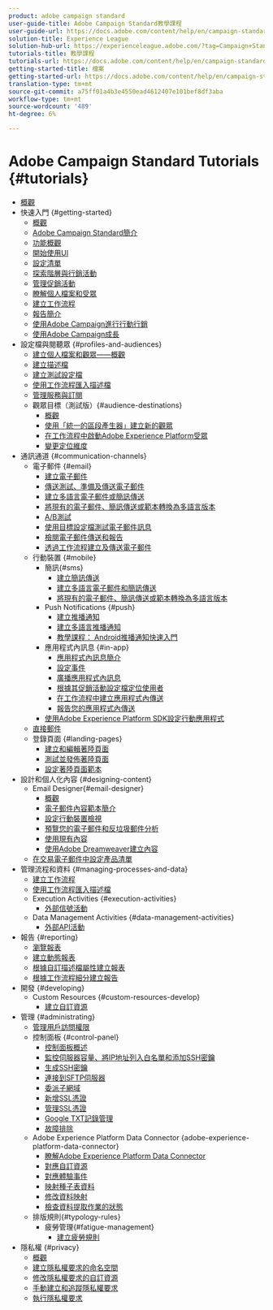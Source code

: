 ```yaml
---
product: adobe campaign standard
user-guide-title: Adobe Campaign Standard教學課程
user-guide-url: https://docs.adobe.com/content/help/en/campaign-standard-learn/tutorials/overview.html
solution-title: Experience League
solution-hub-url: https://experienceleague.adobe.com/?tag=Campaign+Standard#recommended/solutions/campaign
tutorials-title: 教學課程
tutorials-url: https://docs.adobe.com/content/help/en/campaign-standard-learn/tutorials/overview.html
getting-started-title: 檔案
getting-started-url: https://docs.adobe.com/content/help/en/campaign-standard/using/campaign-standard-home.html
translation-type: tm+mt
source-git-commit: a75ff01a4b3e4550ead4612407e101bef8df3aba
workflow-type: tm+mt
source-wordcount: '489'
ht-degree: 6%

---
```



# Adobe Campaign Standard Tutorials {#tutorials}

+ [概觀](/help/overview.md)
+ 快速入門 {#getting-started}
   + [概觀](/help/getting-started/getting-started-overview.md)
   + [Adobe Campaign Standard簡介](/help/getting-started/adobe-campaign-standard-introduction.md)
   + [功能概觀](/help/getting-started/functional-overview.md)
   + [開始使用UI](/help/getting-started/getting-started-with-the-ui.md)
   + [設定清單](/help/getting-started/configure-a-list.md)
   + [探索階層與行銷活動](/help/getting-started/explore-hierarchy-and-marketing-activities.md)
   + [管理促銷活動](/help/getting-started/managing-campaigns.md)
   + [瞭解個人檔案和受眾](/help/getting-started/understanding-profiles-and-audiences.md)
   + [建立工作流程](/help/managing-processes-and-data/create-workflow.md)
   + [報告簡介](/help/getting-started/reporting-with-adobe-campaign-introduction.md)
   + [使用Adobe Campaign進行行動行銷](/help/getting-started/mobile-marketing-with-adobe-campaign.md)
   + [使用Adobe Campaign成長](/help/getting-started/growing-with-adobe-campaign.md)
+ 設定檔與閱聽眾 {#profiles-and-audiences}
   + [建立個人檔案和觀眾——概觀](/help/profiles-and-audiences/creating-profiles-and-audiences.md)
   + [建立描述檔](/help/profiles-and-audiences/creating-a-profile.md)
   + [建立測試設定檔](/help/profiles-and-audiences/test-profiles.md)
   + [使用工作流程匯入描述檔](/help/managing-processes-and-data/importing-profiles.md)
   + [管理服務與訂閱](/help/managing-processes-and-data/services-and-subscriptions.md)
   + 觀眾目標（測試版）{#audience-destinations}
      + [概觀](/help/profiles-and-audiences/audience-destinations/audience-destinations-overview.md)
      + [使用「統一的區段產生器」建立新的觀眾](/help/profiles-and-audiences/audience-destinations/creating-audiences-using-segment-builder.md)
      + [在工作流程中啟動Adobe Experience Platform受眾](/help/profiles-and-audiences/audience-destinations/activating-aep-audiences.md)
      + [變更定位維度](/help/profiles-and-audiences/audience-destinations/changing-targeting-dimension.md)
+ 通訊通道 {#communication-channels}
   + 電子郵件 {#email}
      + [建立電子郵件](/help/communication-channels/email/create-email-from-homepage.md)
      + [傳送測試、準備及傳送電子郵件](/help/communication-channels/email/sending-test-preparing-sending-email.md)
      + [建立多語言電子郵件或簡訊傳送](/help/communication-channels/create-multilingual-deliveries.md)
      + [將現有的電子郵件、簡訊傳送或範本轉換為多語言版本](/help/communication-channels/covert-into-multilingual-deliveries.md)
      + [A/B測試](/help/communication-channels/email/a-b-testing.md)
      + [使用目標設定檔測試電子郵件訊息](/help/communication-channels/email/profile-substitution.md)
      + [檢閱電子郵件傳送和報告](/help/communication-channels/email/reviewing-personalized-email-delivery-and-reports.md)
      + [透過工作流程建立及傳送電子郵件](/help/communication-channels/email/create-and-send-emails-via-workflow.md)
   + 行動裝置 {#mobile}
      + 簡訊{#sms}
         + [建立簡訊傳送](/help/communication-channels/mobile/sms/sms-delivery.md)
         + [建立多語言電子郵件和簡訊傳送](/help/communication-channels/create-multilingual-deliveries.md)
         + [將現有的電子郵件、簡訊傳送或範本轉換為多語言版本](/help/communication-channels/covert-into-multilingual-deliveries.md)
      + Push Notifications {#push}
         + [建立推播通知](/help/communication-channels/mobile/push-notifications/creating-a-push-notification.md)
         + [建立多語言推播通知](/help/communication-channels/mobile/push-notifications/creating-multilingual-push-notifications.md)
         + [教學課程： Android推播通知快速入門](https://docs.adobe.com/content/help/en/campaign-standard-learn/getting-started-with-push-notifications-android/introduction.html)
      + 應用程式內訊息 {#in-app}
         + [應用程式內訊息簡介](/help/communication-channels/mobile/in-app/in-app-message-overview.md)
         + [設定事件](/help/communication-channels/mobile/in-app/configure-events.md)
         + [廣播應用程式內訊息](/help/communication-channels/mobile/in-app/broadcast-in-app-message.md)
         + [根據其促銷活動設定檔定位使用者](/help/communication-channels/mobile/in-app/target-users-based-on-campaign-profile.md)
         + [在工作流程中建立應用程式內傳送](/help/communication-channels/mobile/in-app/in-app-activity.md)
         + [報告您的應用程式內傳送](/help/communication-channels/mobile/in-app/in-app-reporting.md)
      + [使用Adobe Experience Platform SDK設定行動應用程式](/help/communication-channels/mobile/configure-mobile-apps-using-aep-sdk.md)
   + [直接郵件](/help/communication-channels/direct-mail/directmail.md)
   + 登錄頁面 {#landing-pages}
      + [建立和編輯著陸頁面](/help/communication-channels/landing-pages/landing-page-create-and-edit.md)
      + [測試並發佈著陸頁面](/help/communication-channels/landing-pages/landing-page-test-and-publish.md)
      + [設定著陸頁面範本](/help/communication-channels/landing-pages/landing-page-configure-templates.md)
+ 設計和個人化內容 {#designing-content}
   + Email Designer{#email-designer}
      + [概觀](/help/designing-content/email-designer/email-designer-overview.md)
      + [電子郵件內容範本簡介](/help/designing-content/email-designer/email-content-templates.md)
      + [設定行動裝置檢視](/help/designing-content/email-designer/configure-the-mobile-view.md)
      + [預覽您的電子郵件和反垃圾郵件分析](/help/designing-content/email-designer/preview-your-email.md)
      + [使用現有內容](/help/designing-content/email-designer/working-with-existing-content.md)
      + [使用Adobe Dreamweaver建立內容](/help/designing-content/email-designer/dreamweaver-integration.md)
   + [在交易電子郵件中設定產品清單](/help/designing-content/product-listings-in-transactional-email.md)
+ 管理流程和資料 {#managing-processes-and-data}
   + [建立工作流程](/help/managing-processes-and-data/create-workflow.md)
   + [使用工作流程匯入描述檔](/help/managing-processes-and-data/importing-profiles.md)
   + Execution Activities {#execution-activities}
      + [外部信號活動](/help/managing-processes-and-data/execution-activities/external-signal-activity.md)
   + Data Management Activities {#data-management-activities}
      + [外部API活動](/help/managing-processes-and-data/data-management-activities/external-api-activity.md)
+ 報告 {#reporting}
   + [瀏覽報表](/help/getting-started/exploring-reports.md)
   + [建立動態報表](/help/reporting/creating-a-dynamic-report.md)
   + [根據自訂描述檔屬性建立報表](/help/reporting/custom-profile-attributes-dynamic-reports.md)
   + [根據工作流程細分建立報告](/help/reporting/report-on-workflow-segments.md)
+ 開發 {#developing}
   + Custom Resources {#custom-resources-develop}
      + [建立自訂資源](/help/managing-processes-and-data/custom-resources/creating-custom-resources.md)
+ 管理 {#administrating}
   + [管理用戶訪問權限](/help/administrating/managing-user-access-rights.md)
   + 控制面板 {#control-panel}
      + [控制面板概述](/help/administrating/control-panel/control-panel-overview.md)
      + [監控伺服器容量、將IP地址列入白名單和添加SSH密鑰](/help/administrating/control-panel/monitoring-server-capacity-whitelisting-adding-ssh-key.md)
      + [生成SSH密鑰](/help/administrating/control-panel/generate-ssh-key.md)
      + [連接到SFTP伺服器](/help/administrating/control-panel/connect-to-sftp-server.md)
      + [委派子網域](/help/administrating/control-panel/subdomain-delegation.md)
      + [新增SSL憑證](/help/administrating/control-panel/adding-ssl-certificates.md)
      + [管理SSL憑證](/help/administrating/control-panel/managing-ssl-certificates.md)
      + [Google TXT記錄管理](/help/administrating/control-panel/google-txt-record-management.md)
      + [故障排除](/help/administrating/control-panel/trouble-shooting.md)
   + Adobe Experience Platform Data Connector {adobe-experience-platform-data-connector}
      + [瞭解Adobe Experience Platform Data Connector](/help/administrating/adobe-experience-platform-data-connector/understanding-the-adobe-experience-platform-data-connector.md)
      + [對應自訂資源](/help/administrating/adobe-experience-platform-data-connector/mapping-custom-resources.md)
      + [對應體驗事件](/help/administrating/adobe-experience-platform-data-connector/mapping-experience-events.md)
      + [映射種子表資料](/help/administrating/adobe-experience-platform-data-connector/mapping-seed-table-data.md)
      + [修改資料映射](/help/administrating/adobe-experience-platform-data-connector/modifying-data-mapping.md)
      + [檢查資料提取作業的狀態](/help/administrating/adobe-experience-platform-data-connector/checking-status-of-data-ingestion-jobs.md)
   + 排版規則{#typology-rules}
      + 疲勞管理{#fatigue-management}
         + [建立疲勞規則](/help/administrating/typology-rules/fatigue-management/create-fatigue-rules.md)
+ 隱私權 {#privacy}
   + [概觀](/help/privacy/privacy-overview.md)
   + [建立隱私權要求的命名空間](/help/privacy/namespaces-for-privacy-requests.md)
   + [修改隱私權要求的自訂資源](/help/privacy/custom-resources-for-privacy-requests.md)
   + [手動建立和追蹤隱私權要求](/help/privacy/create-and-track-privacy-requests.md)
   + [執行隱私權要求](/help/privacy/execute-privacy-requests.md)
